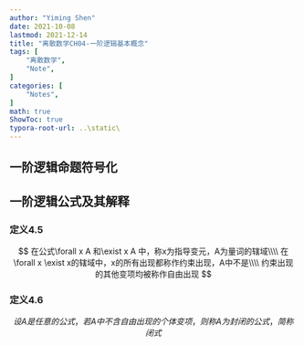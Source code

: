 ```yaml
---
author: "Yiming Shen"
date: 2021-10-08
lastmod: 2021-12-14
title: "离散数学CH04-一阶逻辑基本概念"
tags: [
    "离散数学",
    "Note",
]
categories: [
    "Notes",
]
math: true
ShowToc: true
typora-root-url: ..\static\
---
```


## 一阶逻辑命题符号化



## 一阶逻辑公式及其解释

### 定义4.5

$$
在公式\forall x A 和\exist x A 中，称x为指导变元，A为量词的辖域\\\\
在\forall x \exist x的辖域中，x的所有出现都称作约束出现，A中不是\\\\
约束出现的其他变项均被称作自由出现
$$

### 定义4.6

$$
设A是任意的公式，若A中不含自由出现的个体变项，则称A为封闭的公式，简称闭式
$$

